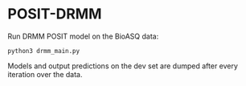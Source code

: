 # POSIT-DRMM
Run DRMM POSIT model on the BioASQ data:
```
python3 drmm_main.py
```
Models and output predictions on the dev set are dumped after every iteration over the data.
